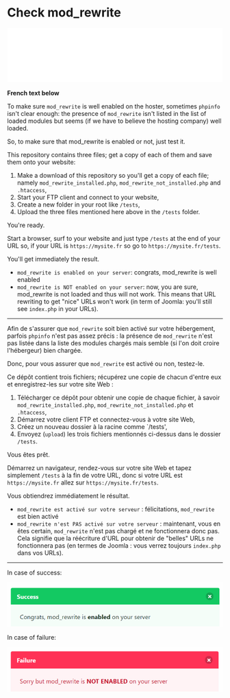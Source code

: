 # Check mod_rewrite

![Banner](./banner.svg)

**French text below**

To make sure `mod_rewrite` is well enabled on the hoster, sometimes `phpinfo` isn't clear enough: the presence of `mod_rewrite` isn't listed in the list of loaded modules but seems (if we have to believe the hosting company) well loaded.

So, to make sure that mod_rewrite is enabled or not, just test it.

This repository contains three files; get a copy of each of them and save them onto your website:

1. Make a download of this repository so you'll get a copy of each file; namely `mod_rewrite_installed.php`, `mod_rewrite_not_installed.php` and `.htaccess`,
2. Start your FTP client and connect to your website,
3. Create a new folder in your root like `/tests`,
4. Upload the three files mentioned here above in the `/tests` folder.

You're ready.

Start a browser, surf to your website and just type `/tests` at the end of your URL so, if your URL is `https://mysite.fr` so go to `https://mysite.fr/tests`.

You'll get immediately the result.

* `mod_rewrite is enabled on your server`: congrats, mod_rewrite is well enabled
* `mod_rewrite is NOT enabled on your server`: now, you are sure, mod_rewrite is not loaded and thus will not work. This means that URL rewriting to get "nice" URLs won't work (in term of Joomla: you'll still see `index.php` in your URLs).

------

Afin de s'assurer que `mod_rewrite` soit bien activé sur votre hébergement, parfois `phpinfo` n'est pas assez précis : la présence de `mod_rewrite` n'est pas listée dans la liste des modules chargés mais semble (si l'on doit croire l'hébergeur) bien chargée.

Donc, pour vous assurer que `mod_rewrite` est activé ou non, testez-le.

Ce dépôt contient trois fichiers; récupérez une copie de chacun d'entre eux et enregistrez-les sur votre site Web :

1. Télécharger ce dépôt pour obtenir une copie de chaque fichier, à savoir `mod_rewrite_installed.php`, `mod_rewrite_not_installed.php` et `.htaccess`,
2. Démarrez votre client FTP et connectez-vous à votre site Web,
3. Créez un nouveau dossier à la racine comme `/tests',
4. Envoyez (`upload`) les trois fichiers mentionnés ci-dessus dans le dossier `/tests`.

Vous êtes prêt.

Démarrez un navigateur, rendez-vous sur votre site Web et tapez simplement `/tests` à la fin de votre URL, donc si votre URL est `https://mysite.fr` allez sur `https://mysite.fr/tests`.

Vous obtiendrez immédiatement le résultat.

* `mod_rewrite est activé sur votre serveur` : félicitations, `mod_rewrite` est bien activé
* `mod_rewrite n'est PAS activé sur votre serveur` : maintenant, vous en êtes certain, `mod_rewrite` n'est pas chargé et ne fonctionnera donc pas. Cela signifie que la réécriture d'URL pour obtenir de "belles" URLs ne fonctionnera pas (en termes de Joomla : vous verrez toujours `index.php` dans vos URLs).

------

In case of success:

![Success](.images/success.png)

In case of failure:

![Failure](.images/failure.png)
